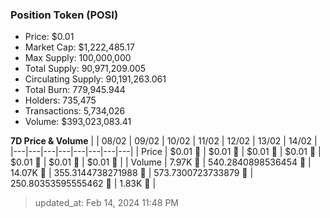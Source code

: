 
  ### Position Token (POSI)
  - Price: $0.01
  - Market Cap: $1,222,485.17
  - Max Supply: 100,000,000
  - Total Supply: 90,971,209.005
  - Circulating Supply: 90,191,263.061
  - Total Burn: 779,945.944
  - Holders: 735,475
  - Transactions: 5,734,026
  - Volume: $393,023,083.41

  **7D Price & Volume**
  | | 08&#x2F;02 | 09&#x2F;02 | 10&#x2F;02 | 11&#x2F;02 | 12&#x2F;02 | 13&#x2F;02 | 14&#x2F;02 |
  |---|---|---|---|---|---|---|---|
  | Price | $0.01 🚀 | $0.01 🚀 | $0.01 🔻 | $0.01 🚀 | $0.01 🔻 | $0.01 🚀 | $0.01 🚀 |
  | Volume | 7.97K 🚀 | 540.2840898536454 🔻 | 14.07K 🚀 | 355.3144738271988 🔻 | 573.7300723733879 🚀 | 250.80353595555462 🔻 | 1.83K 🚀 |

  > updated_at: Feb 14, 2024 11:48 PM
